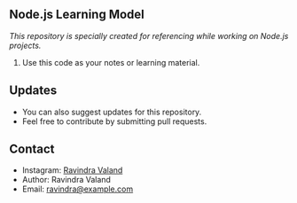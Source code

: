 ## Node.js Learning Model

*This repository is specially created for referencing while working on Node.js projects.*

1. Use this code as your notes or learning material.

## Updates
- You can also suggest updates for this repository.
- Feel free to contribute by submitting pull requests.

## Contact
- Instagram: [Ravindra Valand](https://www.instagram.com/ravindra_valand/)
- Author: Ravindra Valand
- Email: [ravindra@example.com](mailto:ravindra@example.com)
